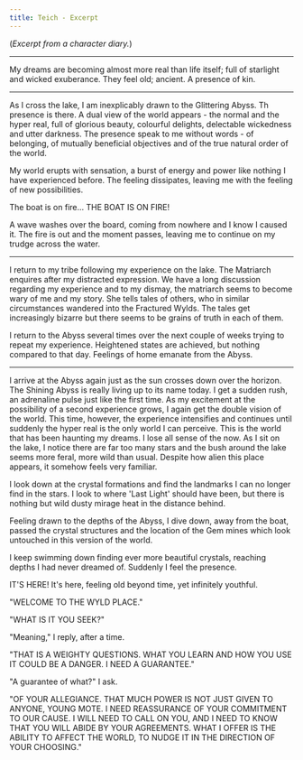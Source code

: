 ```yaml
---
title: Teich - Excerpt
---
```


(*Excerpt from a character diary.*)

___

My dreams are becoming almost more real than life itself; full of starlight and wicked exuberance. They feel old; ancient. A presence of kin.

___

As I cross the lake, I am inexplicably drawn to the Glittering Abyss. Th presence is there. A dual view of the world appears - the normal and the hyper real, full of glorious beauty, colourful delights, delectable wickedness and utter darkness. The presence speak to me without words - of belonging, of mutually beneficial objectives and of the true natural order of the world.

My world erupts with sensation, a burst of energy and power like nothing I have experienced before. The feeling dissipates, leaving me with the feeling of new possibilities.

The boat is on fire… THE BOAT IS ON FIRE!

A wave washes over the board, coming from nowhere and I know I caused it. The fire is out and the moment passes, leaving me to continue on my trudge across the water.

___

I return to my tribe following my experience on the lake. The Matriarch enquires after my distracted expression. We have a long discussion regarding my experience and to my dismay, the matriarch seems to become wary of me and my story. She tells tales of others, who in similar circumstances wandered into the Fractured Wylds. The tales get increasingly bizarre but there seems to be grains of truth in each of them.

I return to the Abyss several times over the next couple of weeks trying to repeat my experience. Heightened states are achieved, but nothing compared to that day. Feelings of home emanate from the Abyss.

___

I arrive at the Abyss again just as the sun crosses down over the horizon. The Shining Abyss is really living up to its name today. I get a sudden rush, an adrenaline pulse just like the first time. As my excitement at the possibility of a second experience grows, I again get the double vision of the world. This time, however, the experience intensifies and continues until suddenly the hyper real is the only world I can perceive. This is the world that has been haunting my dreams. I lose all sense of the now. As I sit on the lake, I notice there are far too many stars and the bush around the lake seems more feral, more wild than usual. Despite how alien this place appears, it somehow feels very familiar.

I look down at the crystal formations and find the landmarks I can no longer find in the stars. I look to where 'Last Light' should have been, but there is nothing but wild dusty mirage heat in the distance behind.

Feeling drawn to the depths of the Abyss, I dive down, away from the boat, passed the crystal structures and the location of the Gem mines which look untouched in this version of the world.

I keep swimming down finding ever more beautiful crystals, reaching depths I had never dreamed of. Suddenly I feel the presence.

IT'S HERE! It's here, feeling old beyond time, yet infinitely youthful.

"WELCOME TO THE WYLD PLACE."

"WHAT IS IT YOU SEEK?"

"Meaning," I reply, after a time.

"THAT IS A WEIGHTY QUESTIONS. WHAT YOU LEARN AND HOW YOU USE IT COULD BE A DANGER. I NEED A GUARANTEE."

"A guarantee of what?" I ask.

"OF YOUR ALLEGIANCE. THAT MUCH POWER IS NOT JUST GIVEN TO ANYONE, YOUNG MOTE. I NEED REASSURANCE OF YOUR COMMITMENT TO OUR CAUSE. I WILL NEED TO CALL ON YOU, AND I NEED TO KNOW THAT YOU WILL ABIDE BY YOUR AGREEMENTS. WHAT I OFFER IS THE ABILITY TO AFFECT THE WORLD, TO NUDGE IT IN THE DIRECTION OF YOUR CHOOSING."
